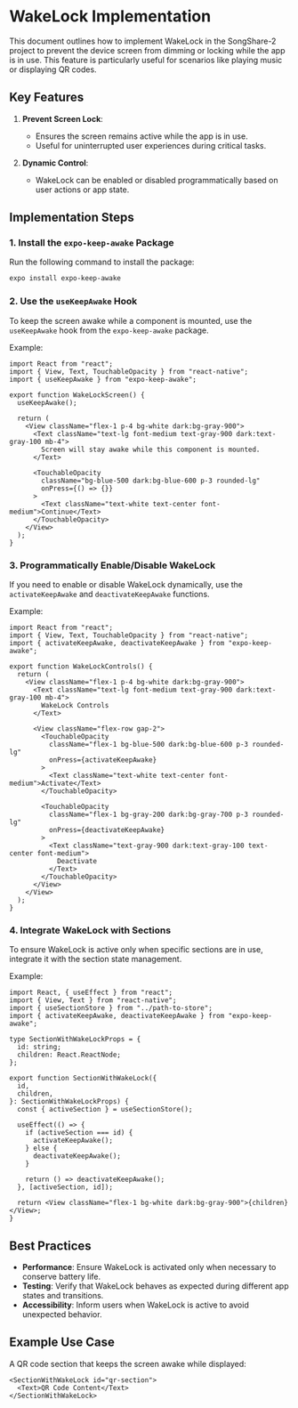 # WakeLock Implementation

This document outlines how to implement WakeLock in the SongShare-2 project to prevent the device screen from dimming or locking while the app is in use. This feature is particularly useful for scenarios like playing music or displaying QR codes.

## Key Features

1. **Prevent Screen Lock**:

   - Ensures the screen remains active while the app is in use.
   - Useful for uninterrupted user experiences during critical tasks.

2. **Dynamic Control**:
   - WakeLock can be enabled or disabled programmatically based on user actions or app state.

## Implementation Steps

### 1. Install the `expo-keep-awake` Package

Run the following command to install the package:

```bash
expo install expo-keep-awake
```

### 2. Use the `useKeepAwake` Hook

To keep the screen awake while a component is mounted, use the `useKeepAwake` hook from the `expo-keep-awake` package.

Example:

```tsx
import React from "react";
import { View, Text, TouchableOpacity } from "react-native";
import { useKeepAwake } from "expo-keep-awake";

export function WakeLockScreen() {
  useKeepAwake();

  return (
    <View className="flex-1 p-4 bg-white dark:bg-gray-900">
      <Text className="text-lg font-medium text-gray-900 dark:text-gray-100 mb-4">
        Screen will stay awake while this component is mounted.
      </Text>

      <TouchableOpacity
        className="bg-blue-500 dark:bg-blue-600 p-3 rounded-lg"
        onPress={() => {}}
      >
        <Text className="text-white text-center font-medium">Continue</Text>
      </TouchableOpacity>
    </View>
  );
}
```

### 3. Programmatically Enable/Disable WakeLock

If you need to enable or disable WakeLock dynamically, use the `activateKeepAwake` and `deactivateKeepAwake` functions.

Example:

```tsx
import React from "react";
import { View, Text, TouchableOpacity } from "react-native";
import { activateKeepAwake, deactivateKeepAwake } from "expo-keep-awake";

export function WakeLockControls() {
  return (
    <View className="flex-1 p-4 bg-white dark:bg-gray-900">
      <Text className="text-lg font-medium text-gray-900 dark:text-gray-100 mb-4">
        WakeLock Controls
      </Text>

      <View className="flex-row gap-2">
        <TouchableOpacity
          className="flex-1 bg-blue-500 dark:bg-blue-600 p-3 rounded-lg"
          onPress={activateKeepAwake}
        >
          <Text className="text-white text-center font-medium">Activate</Text>
        </TouchableOpacity>

        <TouchableOpacity
          className="flex-1 bg-gray-200 dark:bg-gray-700 p-3 rounded-lg"
          onPress={deactivateKeepAwake}
        >
          <Text className="text-gray-900 dark:text-gray-100 text-center font-medium">
            Deactivate
          </Text>
        </TouchableOpacity>
      </View>
    </View>
  );
}
```

### 4. Integrate WakeLock with Sections

To ensure WakeLock is active only when specific sections are in use, integrate it with the section state management.

Example:

```tsx
import React, { useEffect } from "react";
import { View, Text } from "react-native";
import { useSectionStore } from "../path-to-store";
import { activateKeepAwake, deactivateKeepAwake } from "expo-keep-awake";

type SectionWithWakeLockProps = {
  id: string;
  children: React.ReactNode;
};

export function SectionWithWakeLock({
  id,
  children,
}: SectionWithWakeLockProps) {
  const { activeSection } = useSectionStore();

  useEffect(() => {
    if (activeSection === id) {
      activateKeepAwake();
    } else {
      deactivateKeepAwake();
    }

    return () => deactivateKeepAwake();
  }, [activeSection, id]);

  return <View className="flex-1 bg-white dark:bg-gray-900">{children}</View>;
}
```

## Best Practices

- **Performance**: Ensure WakeLock is activated only when necessary to conserve battery life.
- **Testing**: Verify that WakeLock behaves as expected during different app states and transitions.
- **Accessibility**: Inform users when WakeLock is active to avoid unexpected behavior.

## Example Use Case

A QR code section that keeps the screen awake while displayed:

```tsx
<SectionWithWakeLock id="qr-section">
  <Text>QR Code Content</Text>
</SectionWithWakeLock>
```
